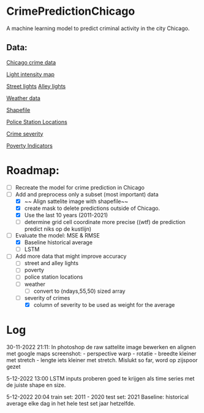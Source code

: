 # CrimePredictionChicago
A machine learning model to predict criminal activity in the city Chicago.

## Data:

[Chicago crime data](https://data.cityofchicago.org/Public-Safety/Crimes-One-year-prior-to-present/x2n5-8w5q/data)

[Light intensity map](https://www.nasa.gov/sites/default/files/thumbnails/image/26247384716_9281df96cc_o.jpg)

[Street lights](https://data.cityofchicago.org/Service-Requests/311-Service-Requests-Street-Lights-One-Out-No-Dupl/idsv-mf2w)
[Alley lights](https://data.cityofchicago.org/Service-Requests/311-Service-Requests-Alley-Lights-Out-No-Duplicate/up7z-t43p)

[Weather data](https://www.visualcrossing.com/weather/weather-data-services)

[Shapefile](https://data.cityofchicago.org/Facilities-Geographic-Boundaries/Boundaries-Neighborhoods/bbvz-uum9)

[Police Station Locations](https://data.cityofchicago.org/Public-Safety/Police-Stations/z8bn-74gv)

[Crime severity](https://www.ons.gov.uk/peoplepopulationandcommunity/crimeandjustice/datasets/crimeseverityscoreexperimentalstatistics)

[Poverty Indicators](https://data.cityofchicago.org/Health-Human-Services/Poverty-Indicators-by-COmmunity-Area/c44j-fgcy/data)

# Roadmap:
- [ ] Recreate the model for crime prediction in Chicago
- [ ] Add and preprocess only a subset (most important) data
    - [x] ~~ Align sattelite image with shapefile~~
    - [x] create mask to delete predictions outside of Chicago.
    - [x] Use the last 10 years (2011-2021)
    - [ ] determine grid cell coordinate more precise ((wtf) de prediction predict niks op de kustlijn)
- [ ] Evaluate the model: MSE & RMSE
    - [x] Baseline historical average
    - [ ] LSTM
- [ ] Add more data that might improve accuracy
    - [ ] street and alley lights
    - [ ] poverty
    - [ ] police station locations
    - [ ] weather
      - [ ] convert to (ndays,55,50) sized array
    - [ ] severity of crimes
      - [x] column of severity to be used as weight for the average

# Log
30-11-2022 21:11:
In photoshop de raw sattelite image bewerken en alignen met google maps screenshot:
    - perspective warp 
    - rotatie
    - breedte kleiner met stretch
    - lengte iets kleiner met stretch.
Mislukt so far, word op zijspoor gezet

5-12-2022 13:00
LSTM inputs proberen goed te krijgen als time series met de juiste shape en size.

5-12-2022 20:04
train set:  2011 - 2020
test set:   2021
Baseline: historical average elke dag in het hele test set jaar hetzelfde.